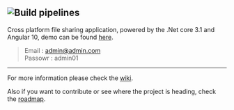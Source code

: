 ![Build pipelines](https://github.com/veteran1/XtraUpload/workflows/Build%20pipelines/badge.svg)
---
Cross platform file sharing application, powered by the .Net core 3.1 and Angular 10, demo can be found [here](http://xtraupload.soft-valley.net/).
> Email : admin@admin.com  
> Passowr : admin01
---
For more information please check the [wiki](https://github.com/7amou3/XtraUpload/wiki).

Also if you want to contribute or see where the project is heading, check the [roadmap](https://github.com/users/7amou3/projects/1).
